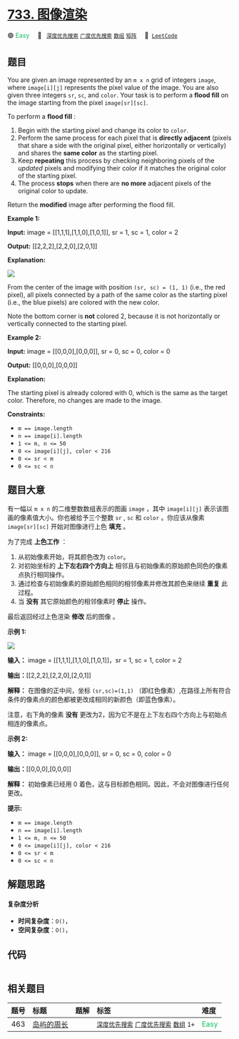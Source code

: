 # [733. 图像渲染](https://leetcode.com/problems/flood-fill)

🟢 <font color=#15bd66>Easy</font>&emsp; 🔖&ensp; [`深度优先搜索`](/tag/depth-first-search.md) [`广度优先搜索`](/tag/breadth-first-search.md) [`数组`](/tag/array.md) [`矩阵`](/tag/matrix.md)&emsp; 🔗&ensp;[`LeetCode`](https://leetcode.com/problems/flood-fill)

## 题目

You are given an image represented by an `m x n` grid of integers `image`,
where `image[i][j]` represents the pixel value of the image. You are also
given three integers `sr`, `sc`, and `color`. Your task is to perform a
**flood fill** on the image starting from the pixel `image[sr][sc]`.

To perform a **flood fill** :

  1. Begin with the starting pixel and change its color to `color`.
  2. Perform the same process for each pixel that is **directly adjacent** (pixels that share a side with the original pixel, either horizontally or vertically) and shares the **same color** as the starting pixel.
  3. Keep **repeating** this process by checking neighboring pixels of the _updated_ pixels and modifying their color if it matches the original color of the starting pixel.
  4. The process **stops** when there are **no more** adjacent pixels of the original color to update.

Return the **modified** image after performing the flood fill.



**Example 1:**

**Input:** image = [[1,1,1],[1,1,0],[1,0,1]], sr = 1, sc = 1, color = 2

**Output:** [[2,2,2],[2,2,0],[2,0,1]]

**Explanation:**

![](https://assets.leetcode.com/uploads/2021/06/01/flood1-grid.jpg)

From the center of the image with position `(sr, sc) = (1, 1)` (i.e., the red
pixel), all pixels connected by a path of the same color as the starting pixel
(i.e., the blue pixels) are colored with the new color.

Note the bottom corner is **not** colored 2, because it is not horizontally or
vertically connected to the starting pixel.

**Example 2:**

**Input:** image = [[0,0,0],[0,0,0]], sr = 0, sc = 0, color = 0

**Output:** [[0,0,0],[0,0,0]]

**Explanation:**

The starting pixel is already colored with 0, which is the same as the target
color. Therefore, no changes are made to the image.



**Constraints:**

  * `m == image.length`
  * `n == image[i].length`
  * `1 <= m, n <= 50`
  * `0 <= image[i][j], color < 216`
  * `0 <= sr < m`
  * `0 <= sc < n`


## 题目大意

有一幅以 `m x n` 的二维整数数组表示的图画 `image` ，其中 `image[i][j]` 表示该图画的像素值大小。你也被给予三个整数 `sr`
,  `sc` 和 `color` 。你应该从像素 `image[sr][sc]` 开始对图像进行上色 **填充** 。

为了完成 **上色工作** ：

  1. 从初始像素开始，将其颜色改为 `color`。
  2. 对初始坐标的 **上下左右四个方向上** 相邻且与初始像素的原始颜色同色的像素点执行相同操作。
  3. 通过检查与初始像素的原始颜色相同的相邻像素并修改其颜色来继续 **重复** 此过程。
  4. 当 **没有** 其它原始颜色的相邻像素时 **停止** 操作。

最后返回经过上色渲染 **修改** 后的图像 。



**示例 1:**

![](https://assets.leetcode.com/uploads/2021/06/01/flood1-grid.jpg)

**输入：** image = [[1,1,1],[1,1,0],[1,0,1]]，sr = 1, sc = 1, color = 2

**输出：**[[2,2,2],[2,2,0],[2,0,1]]

**解释：** 在图像的正中间，坐标 `(sr,sc)=(1,1)`
（即红色像素）,在路径上所有符合条件的像素点的颜色都被更改成相同的新颜色（即蓝色像素）。

注意，右下角的像素 **没有** 更改为2，因为它不是在上下左右四个方向上与初始点相连的像素点。



**示例 2:**

**输入：** image = [[0,0,0],[0,0,0]], sr = 0, sc = 0, color = 0

**输出：**[[0,0,0],[0,0,0]]

**解释：** 初始像素已经用 0 着色，这与目标颜色相同。因此，不会对图像进行任何更改。



**提示:**

  * `m == image.length`
  * `n == image[i].length`
  * `1 <= m, n <= 50`
  * `0 <= image[i][j], color < 216`
  * `0 <= sr < m`
  * `0 <= sc < n`


## 解题思路

#### 复杂度分析

- **时间复杂度**：`O()`，
- **空间复杂度**：`O()`，

## 代码

```javascript

```

## 相关题目

<!-- prettier-ignore -->
| 题号 | 标题 | 题解 | 标签 | 难度 |
| :------: | :------ | :------: | :------ | :------ |
| 463 | [岛屿的周长](https://leetcode.com/problems/island-perimeter) |  |  [`深度优先搜索`](/tag/depth-first-search.md) [`广度优先搜索`](/tag/breadth-first-search.md) [`数组`](/tag/array.md) `1+` | <font color=#15bd66>Easy</font> |